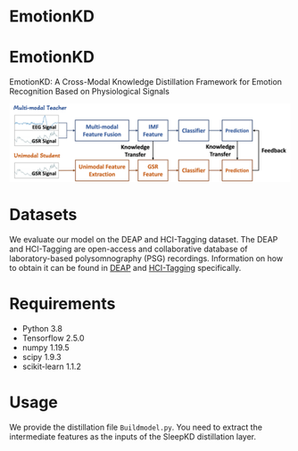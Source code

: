 # EmotionKD
# EmotionKD

EmotionKD: A Cross-Modal Knowledge Distillation Framework for Emotion Recognition Based on Physiological Signals


![model_architecture](figures/pipeline.png)


<!-- # References
EmotionKD: A Cross-Modal Knowledge Distillation Framework for Emotion Recognition Based on Physiological Signals. (ACM MM 2023)

```latex
@inproceedings{ijcai2020-184,
  title     = {GraphSleepNet: Adaptive Spatial-Temporal Graph Convolutional Networks for Sleep Stage Classification},
  author    = {Jia, Ziyu and Lin, Youfang and Wang, Jing and Zhou, Ronghao and Ning, Xiaojun and He, Yuanlai and Zhao, Yaoshuai},
  booktitle = {Proceedings of the Twenty-Ninth International Joint Conference on
               Artificial Intelligence, {IJCAI-20}},
  publisher = {International Joint Conferences on Artificial Intelligence Organization},             
  pages     = {1324--1330},
  year      = {2020},
  month     = {7},
  doi       = {10.24963/ijcai.2020/184},
  url       = {https://doi.org/10.24963/ijcai.2020/184},
}
``` -->

# Datasets

 We evaluate our model on the DEAP and HCI-Tagging dataset. The DEAP and HCI-Tagging are open-access and collaborative database of laboratory-based polysomnography (PSG) recordings. Information on how to obtain it can be found in [DEAP](https://deap.readthedocs.io/en/master/) and [HCI-Tagging](https://mahnob-db.eu/hci-tagging/) specifically.

# Requirements

- Python 3.8
- Tensorflow 2.5.0
- numpy 1.19.5
- scipy 1.9.3
- scikit-learn 1.1.2

# Usage

We provide the distillation file `Buildmodel.py`. You need to extract the intermediate features as the inputs of the SleepKD distillation layer.

